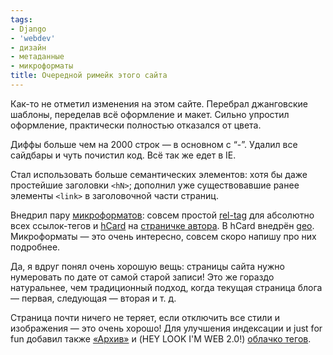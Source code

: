 ```yaml
---
tags:
- Django
- 'webdev'
- дизайн
- метаданные
- микроформаты
title: Очередной римейк этого сайта
---
```


Как-то не отметил изменения на этом сайте. Перебрал джанговские шаблоны,
переделав всё оформление и макет. Сильно упростил оформление,
практически полностью отказался от цвета.

Диффы больше чем на 2000 строк — в основном с “-”. Удалил все сайдбары и
чуть почистил код. Всё так же едет в IE.

Стал использовать больше семантических элементов: хотя бы даже
простейшие заголовки `<hN>`; дополнил уже существовавшие ранее элементы
`<link>` в заголовочной части страниц.

Внедрил пару [микроформатов][]: совсем простой [rel-tag][] для абсолютно
всех ссылок-тегов и [hCard][] на [страничке автора][]. В hCard внедрён
[geo][]. Микроформаты — это очень интересно, совсем скоро напишу про них
подробнее.

Да, я вдруг понял очень хорошую вещь: страницы сайта нужно нумеровать по
дате от самой старой записи! Это же гораздо натуральнее, чем
традиционный подход, когда текущая страница блога — первая, следующая —
вторая и т. д.

Страница почти ничего не теряет, если отключить все стили и изображения
— это очень хорошо! Для улучшения индексации и just for fun добавил
также [«Архив»][] и (HEY LOOK I'M WEB 2.0!) [облачко тегов][].

  [микроформатов]: http://www.microformats.org/
  [rel-tag]: http://microformats.org/wiki/rel-tag/
  [hCard]: http://microformats.org/wiki/hcard/
  [страничке автора]: http://dzhus.org/about.html
  [geo]: http://microformats.org/wiki/geo/
  [«Архив»]: http://dzhus.org/posts/index.html
  [облачко тегов]: http://dzhus.org/tag/
